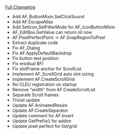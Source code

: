 [Full Changelog](https://github.com/enderneko/AbstractWidgets/compare/r2...b773a24c5cfa8ee09791772703bbf876e1ae2e75)

- Add AF_ButtonMixin.SetClickSound
- Add AF.EscapeAtlas
- Add SetIcon,SetFilterMode for AF_IconButtonMixin
- AF_EditBox.GetValue can return nil now
- AF.PixelPerfectPoint -> AF.SnapRegionToPixel
- Extract duplicate code
- Fix AF_Dialog
- Fix AF.ApplyDefaultBackdrop
- Fix button text position
- Fix residual BFI
- Fix slotFrame anchor for ScrollList
- Implement AF_ScrollGrid auto slot sizing
- Implement AF.CreateScrollGrid
- No CLEU registration on startup
- Remove "width" from AF.CreateScrollList
- Separate Scroll frames
- Trivial update
- Update AF.AnimatedResize
- Update AF.CreateSeparator
- Update comment for AF.Insert
- Update GetPrefix() for addon
- Update pixel perfect for list/grid
